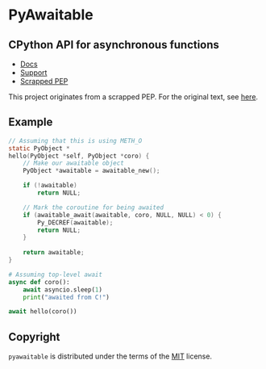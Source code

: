 # PyAwaitable

## CPython API for asynchronous functions

- [Docs](https://awaitable.zintensity.dev)
- [Support](https://github.com/ZeroIntensity/sponsors)
- [Scrapped PEP](https://gist.github.com/ZeroIntensity/8d32e94b243529c7e1c27349e972d926)

This project originates from a scrapped PEP. For the original text, see [here](https://gist.github.com/ZeroIntensity/8d32e94b243529c7e1c27349e972d926).

## Example

```c
// Assuming that this is using METH_O
static PyObject *
hello(PyObject *self, PyObject *coro) {
    // Make our awaitable object
    PyObject *awaitable = awaitable_new();

    if (!awaitable)
        return NULL;

    // Mark the coroutine for being awaited
    if (awaitable_await(awaitable, coro, NULL, NULL) < 0) {
        Py_DECREF(awaitable);
        return NULL;
    }
    
    return awaitable;
}
```

```py
# Assuming top-level await
async def coro():
    await asyncio.sleep(1)
    print("awaited from C!")

await hello(coro())
```

## Copyright

`pyawaitable` is distributed under the terms of the [MIT](https://spdx.org/licenses/MIT.html) license.
